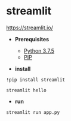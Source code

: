 # streamlit

https://streamlit.io/

- **Prerequisites**
 
    - [Python 3.7.5](https://www.python.org/downloads/)
    - [PIP](https://pip.pypa.io/en/stable/installing/)

- **install**

``` 
!pip install streamlit

streamlit hello 
```

- **run**
```
streamlit run app.py
```
